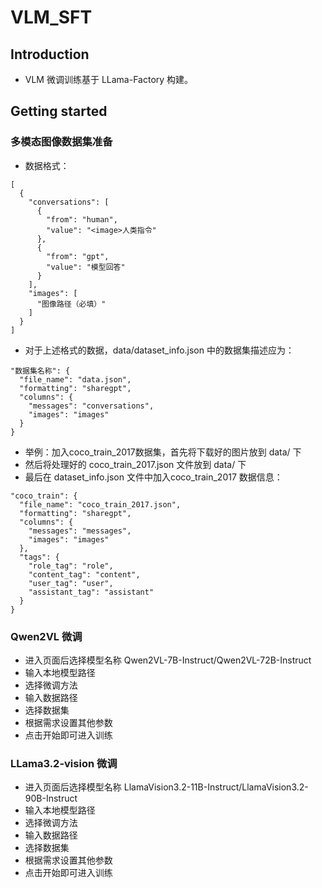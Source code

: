 # VLM_SFT

## Introduction

- VLM 微调训练基于 LLama-Factory 构建。

## Getting started

### 多模态图像数据集准备
- 数据格式：
```
[
  {
    "conversations": [
      {
        "from": "human",
        "value": "<image>人类指令"
      },
      {
        "from": "gpt",
        "value": "模型回答"
      }
    ],
    "images": [
      "图像路径（必填）"
    ]
  }
]
```
- 对于上述格式的数据，data/dataset_info.json 中的数据集描述应为：
```
"数据集名称": {
  "file_name": "data.json",
  "formatting": "sharegpt",
  "columns": {
    "messages": "conversations",
    "images": "images"
  }
}
```
- 举例：加入coco_train_2017数据集，首先将下载好的图片放到 data/ 下
- 然后将处理好的 coco_train_2017.json 文件放到 data/ 下
- 最后在 dataset_info.json 文件中加入coco_train_2017 数据信息：
```
"coco_train": {
  "file_name": "coco_train_2017.json",
  "formatting": "sharegpt",
  "columns": {
    "messages": "messages",
    "images": "images"
  },
  "tags": {
    "role_tag": "role",
    "content_tag": "content",
    "user_tag": "user",
    "assistant_tag": "assistant"
  }
}
```

### Qwen2VL 微调
- 进入页面后选择模型名称 Qwen2VL-7B-Instruct/Qwen2VL-72B-Instruct
- 输入本地模型路径
- 选择微调方法
- 输入数据路径
- 选择数据集
- 根据需求设置其他参数
- 点击开始即可进入训练

### LLama3.2-vision 微调
- 进入页面后选择模型名称 LlamaVision3.2-11B-Instruct/LlamaVision3.2-90B-Instruct
- 输入本地模型路径
- 选择微调方法
- 输入数据路径
- 选择数据集
- 根据需求设置其他参数
- 点击开始即可进入训练




